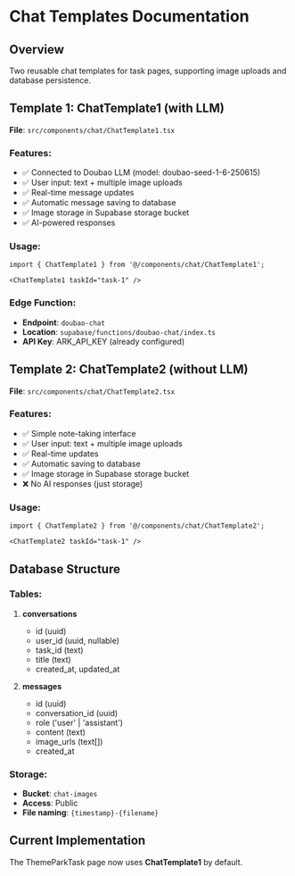 # Chat Templates Documentation

## Overview
Two reusable chat templates for task pages, supporting image uploads and database persistence.

## Template 1: ChatTemplate1 (with LLM)
**File**: `src/components/chat/ChatTemplate1.tsx`

### Features:
- ✅ Connected to Doubao LLM (model: doubao-seed-1-6-250615)
- ✅ User input: text + multiple image uploads
- ✅ Real-time message updates
- ✅ Automatic message saving to database
- ✅ Image storage in Supabase storage bucket
- ✅ AI-powered responses

### Usage:
```tsx
import { ChatTemplate1 } from '@/components/chat/ChatTemplate1';

<ChatTemplate1 taskId="task-1" />
```

### Edge Function:
- **Endpoint**: `doubao-chat`
- **Location**: `supabase/functions/doubao-chat/index.ts`
- **API Key**: ARK_API_KEY (already configured)

## Template 2: ChatTemplate2 (without LLM)
**File**: `src/components/chat/ChatTemplate2.tsx`

### Features:
- ✅ Simple note-taking interface
- ✅ User input: text + multiple image uploads
- ✅ Real-time updates
- ✅ Automatic saving to database
- ✅ Image storage in Supabase storage bucket
- ❌ No AI responses (just storage)

### Usage:
```tsx
import { ChatTemplate2 } from '@/components/chat/ChatTemplate2';

<ChatTemplate2 taskId="task-1" />
```

## Database Structure

### Tables:
1. **conversations**
   - id (uuid)
   - user_id (uuid, nullable)
   - task_id (text)
   - title (text)
   - created_at, updated_at

2. **messages**
   - id (uuid)
   - conversation_id (uuid)
   - role ('user' | 'assistant')
   - content (text)
   - image_urls (text[])
   - created_at

### Storage:
- **Bucket**: `chat-images`
- **Access**: Public
- **File naming**: `{timestamp}-{filename}`

## Current Implementation
The ThemeParkTask page now uses **ChatTemplate1** by default.